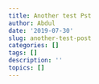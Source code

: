 ```yaml
---
title: Another test Pst
author: Abdul
date: '2019-07-30'
slug: another-test-post
categories: []
tags: []
description: ''
topics: []
---
```

